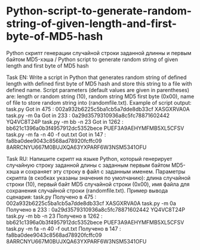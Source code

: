 # Python-script-to-generate-random-string-of-given-length-and-first-byte-of-MD5-hash
Python скрипт генерации случайной строки заданной длинны и первым байтом MD5-хэша / Python script to generate random string of given length and first byte of MD5 hash

Task EN: Write a script in Python that generates random string of defined length with defined first byte of MD5 hash and store this string to a file with defined name. Script parameters (default values are given in parentheses) are: length or random string (10), random string MD5 first byte (0x00), name of file to store random string into (randomfile.txt).
Example of script output:
task.py
Got in 475 : 002a932b6225c5ba1cb5a7dde8db33cf XASGXRVA0A
task.py -m 0a
Got in 233 : 0a29d3579310936a8c5fc78871602442 YQ4VC8T24P
task.py -m bb -n 23
Got in 1262 : bb621c1396a0b3f4957912dc5352bece PUEF3A9AEHYMFMB5XL5CFSV
task.py -m fa -n 40 -f out.txt
Got in 147 : fa8ba0dee9043c8568ad78920fcffc09 8ARRCNYU667M0BUJXQA63YXPARF6W3NSM5341OFU

Task RU: Напишите скрипт на языке Python, который генерирует случайную строку заданной длины с заданным первым байтом MD5-хэша и сохраняет эту строку в файл с заданным именем. Параметры скрипта (в скобках указаны значения по умолчанию): длина случайной строки (10), первый байт MD5 случайной строки (0x00), имя файла для сохранения случайной строки (randomfile.txt).
Пример вывода сценария:
task.py
Получено в 475 : 002a932b6225c5ba1cb5a7dde8db33cf XASGXRVA0A
task.py -m 0a
Получено в 233 : 0a29d3579310936a8c5fc78871602442 YQ4VC8T24P
task.py -m bb -n 23
Получено в 1262 : bb621c1396a0b3f4957912dc5352bece PUEF3A9AEHYMFMB5XL5CFSV
task.py -m fa -n 40 -f out.txt
Получено в 147 : fa8ba0dee9043c8568ad78920fcffc09 8ARRCNYU667M0BUJXQA63YXPARF6W3NSM5341OFU

